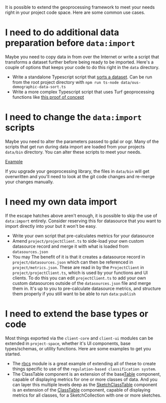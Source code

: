It is possible to extend the geoprocessing framework to meet your needs right in your project code space. Here are some common use cases.

# I need to do additional data preparation before `data:import`

Maybe you need to copy data in from over the Internet or write a script that transforms a dataset further before being ready to be imported.  Here's a couple of options that keeps your code to do this right in the `data` directory.

* Write a standalone Typescript script that [sorts a dataset](https://github.com/mcclintock-lab/maldives-reports/blob/main/data/ous-demographic-data-sort.ts).  Can be run from the root project directory with `npm run ts-node data/ous-demographic-data-sort.ts`
* Write a more complex Typescript script that uses Turf geoprocessing functions like [this proof of concept](https://github.com/mcclintock-lab/maldives-reports/blob/main/data/ous-demographic.ts) 

# I need to change the `data:import` scripts

Maybe you need to alter the parameters passed to gdal or ogr.  Many of the scripts that get run during data import are loaded from your projects `data/bin` directory.  You can alter these scripts to meet your needs.

[Example](https://github.com/seasketch/fsm-reports/tree/main/data/bin)

If you upgrade your geoprocessing library, the files in `data/bin` will get overwritten and you'll need to look at the git code changes and re-merge your changes manually.

# I need my own data import

If the escape hatches above aren't enough, it is possible to skip the use of `data:import` entirely.  Consider reserving this for datasource that you want to import directly into your but it won't be easy.

* Write your own script that pre-calculates metrics for your datasource
* Amend `project/projectClient.ts` to side-load your own custom datasource record and merge it with what is loaded from `datasources.json`
* You may The benefit of it is that it creates a datasource record in `project/datasources.json` which can then be referenced in `project/metrics.json`.  These are read in by the `ProjectClient` in `project/projectClient.ts`, which is used by your functions and UI clients.  To do this you can edit `projectClient.ts` to add your own custom datasources outside of the `datasources.json` file and merge them in.  It's up to you to pre-calculate datasource metrics, and structure them properly if you still want to be able to run `data:publish`

# I need to extend the base types or code

Most things exported via the `client-core` and `client-ui` modules can be extended in `project-space`, whether it's UI components, base types/schemas, or utility functions.  Here are some examples to get you started.

* The [rbcs](https://github.com/seasketch/geoprocessing/tree/dev/packages/geoprocessing/src/rbcs) module is a great example of extending all of these to create things specific to use of the `regulation-based classification system`.
* The ClassTable component is an extension of the base[Table](https://github.com/seasketch/geoprocessing/blob/dev/packages/geoprocessing/src/components/table/Table.tsx) component, capable of displaying metrics for one or more classes of data.  And you can layer this multiple levels deep as the [SketchClassTable](https://github.com/seasketch/geoprocessing/blob/dev/packages/geoprocessing/src/components/table/SketchClassTable.tsx) component is an extension of the [ClassTable](https://github.com/seasketch/geoprocessing/blob/dev/packages/geoprocessing/src/components/table/ClassTable.tsx) component, capable of displaying metrics for all classes, for a SketchCollection with one or more sketches.
